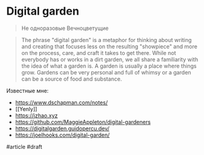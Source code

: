 # Digital garden

>Не одноразовые
>Вeчноцветущие 

> The phrase "digital garden" is a metaphor for thinking about writing and creating that focuses less on the resulting "showpiece" and more on the process, care, and craft it takes to get there. While not everybody has or works in a dirt garden, we all share a familiarity with the idea of what a garden is.
>A garden is usually a place where things grow.
>Gardens can be very personal and full of whimsy or a garden can be a source of food and substance.

Известные мне:
- https://www.dschapman.com/notes/
- [[Yenly]]
- https://jzhao.xyz
- https://github.com/MaggieAppleton/digital-gardeners
- https://digitalgarden.guidopercu.dev/
- https://joelhooks.com/digital-garden/

#article
#draft